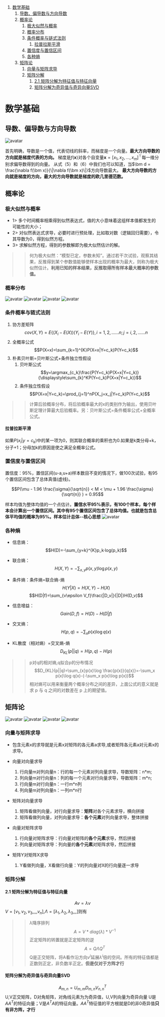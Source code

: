 <!-- TOC -->

1. [数学基础](#数学基础)
   1. [导数、偏导数与方向导数](#导数偏导数与方向导数)
   2. [概率论](#概率论)
      1. [极大似然与概率](#极大似然与概率)
      2. [概率分布](#概率分布)
      3. [条件概率与链式法则](#条件概率与链式法则)
         1. [拉普拉斯平滑](#拉普拉斯平滑)
      4. [置信度与置信区间](#置信度与置信区间)
      5. [各种熵](#各种熵)
   3. [矩阵论](#矩阵论)
      1. [向量与矩阵求导](#向量与矩阵求导)
      2. [矩阵分解](#矩阵分解)
         1. [2.1 矩阵分解为特征值与特征向量](#21-矩阵分解为特征值与特征向量)
         2. [矩阵分解为奇异值与奇异向量SVD](#矩阵分解为奇异值与奇异向量svd)

<!-- /TOC -->


<a id="markdown-数学基础" name="数学基础"></a>
# 数学基础

<a id="markdown-导数偏导数与方向导数" name="导数偏导数与方向导数"></a>
## 导数、偏导数与方向导数

![avatar](img/37.png)

首先明确，导数是一个值，代表切线的斜率，而梯度是一个向量。**最大方向导数的方向就是梯度代表的方向。**
梯度是$f(\bm x)$对各个自变量$\bm x = [x_1, x_2, ..., x_m]^\top$每一维分别求偏导数得到的向量。
从式（5）和（6）中我们也可以知道，当$\bm d = \frac{\nabla f(\bm x)}{\|\nabla f(\bm x)\|}$方向导数最大。 **最大方向导数的方向就是梯度的方向，最大的方向导数就是梯度的欧几里德范数。**


<a id="markdown-概率论" name="概率论"></a>
## 概率论
<a id="markdown-极大似然与概率" name="极大似然与概率"></a>
### 极大似然与概率
- 1> 多个时间概率相乘得到似然表达式，值的大小意味着这组样本值都发生的可能性的大小；
- 2> 对似然表达式求导，必要时进行预处理，比如取对数（逻辑回归需要），令其导数为0，得到似然方程。
- 3> 求解似然方程，得到的参数解即为极大似然估计的解。
>>何为极大似然：“模型已定，参数未知”。通过若干次试验，观察其结果，反推得到某个参数值能够使样本出现的概率为最大，则称为极大似然估计。**利用已知的样本结果，反推取得所有样本最大概率的参数值。**

<a id="markdown-概率分布" name="概率分布"></a>
### 概率分布
![avatar](img/bern.png)
![avatar](img/er.png)
![avatar](img/gauss.png)
![avatar](img/junyun.png)


<a id="markdown-条件概率与链式法则" name="条件概率与链式法则"></a>
### 条件概率与链式法则
1. 协方差矩阵
$$cov(X,Y)= E\{(X_i-E(X))(Y_i-E(Y)\},i=1,2,……n;j=i,2,……n$$
2. 全概率公式
$$P(X=x)=\sum_{k=1}^{K}P(X=x|Y=c_k)P(Y=c_k)$$
1. 朴素贝叶斯=贝叶斯公式+条件独立性假设
   1. 贝叶斯公式
   $$y=\argmax_{c_k}\frac{P(Y=c_k)P(X=x|Y=c_k)}{\displaystyle\sum_{k}^KP(Y=c_k)P(X=x|Y=c_k)}$$
   1. 条件独立性假设
   $$P(X=x|Y=c_k)=\prod_{j=1}^nP(X_j=x_j|Y=c_k)P(Y=c_k)$$

>>计算后验概率分布，将后验概率最大的x的类别作为输出，使用贝叶斯定理计算最大后验概率。另：贝叶斯公式=条件概率公式+全概率公式。

<a id="markdown-拉普拉斯平滑" name="拉普拉斯平滑"></a>
#### 拉普拉斯平滑
 如果$P(x_i|y=c_k)$中的某一项为0，则其联合概率的乘积也为0.如果是k类分母+k，分子+1；分母加k的原因是使之满足全概率公式。

<a id="markdown-置信度与置信区间" name="置信度与置信区间"></a>
### 置信度与置信区间

置信度：95%，置信区间(u-a,u+a)样本数目不变的情况下，做100次试验，有95个置信区间包含了总体真值(虚线)。

$$P(\mu - 1.96 \frac{\sigma}{\sqrt{n}} < M < \mu + 1.96 \frac{\sigma}{\sqrt{n}} ) = 0.95$$

样本均值为整体均值的一个点估计。**置信水平95%表示，有100个样本，每个样本会计算出一个置信区间。其中有95个置信区间包含了总体均值。也就是包含总体平均值的概率为95%。样本估计总体--核心思想**
![avatar](img/zhixindu.gif)


<a id="markdown-各种熵" name="各种熵"></a>
### 各种熵

- 信息熵：
  $$H(D)=-\sum_{y=k}^{K}p_k·log(p_k)$$

- 联合熵：
  $$H(X,Y)=-\sum_{x,y}p(x,y)\log p(x,y)$$

- 条件熵：条件熵=联合熵-熵
  $$H(Y|X)=H(X,Y)-H(X)$$
  $$H(D|f)=\sum_{v\epsilon V_f}\frac{|D_v|}{|D|}H(D_v)$$
- 信息增益：
  $$Gain(D,f)=H(D)-H(D|f)$$
- 交叉熵：
$$H(p,q)=-\sum_x p(x)\log q(x)$$
- KL散度（相对熵）=交叉熵-熵
$$D_{KL}(p||q)=H(p,q)-H(p)$$
>>p对q的相对熵,q拟合p的分布情况
$$D_{KL}(p||q)=\sum_{x}p(x)\log \frac{p(x)}{q(x)}=-\sum_x p(x)\log q(x)-(-\sum_x p(x)\log p(x))$$
相对熵可以用来衡量两个概率分布之间的差异，上面公式的意义就是求 p 与 q 之间的对数差在 p 上的期望值。

<a id="markdown-矩阵论" name="矩阵论"></a>
## 矩阵论
![avatar](img/Matrix.png)
![avatar](img/Matrix2.png)
![avatar](img/Matrix3.png)
![avatar](img/Matrix4.png)
<a id="markdown-向量与矩阵求导" name="向量与矩阵求导"></a>
### 向量与矩阵求导
- 包含元素x的求导就是元素x对矩阵的各元素a求导,或者矩阵各元素a对元素x的求导。
- 向量对向量求导
  1. 行向量m对列向量n：行的每一个元素对列向量求导，导数矩阵：n*m;
  2. 列向量m对行向量n：列的每一个元素对行向量求导，导数矩阵：m*n;
  3. 行向量m对行向量n：一行m*n列
  4. 列向量m对列向量n：一列m*n行

- 矩阵对向量求导
  1. 矩阵看做列向量，对行向量求导：**矩阵**对各个元素求导，横向拼接
  2. 矩阵看做列向量，对列向量求导：**各个元素**对列向量求导，整体拼接

- 向量对矩阵求导
  1. 行向量对矩阵求导：行向量对矩阵的**各个元素**求导，然后拼接
  2. 列向量对矩阵求导：列向量的**各个元素**对矩阵求导，然后拼接

- 矩阵Y对矩阵X求导
  1. Y看做列向量，X看做行向量：Y的列向量对X的行向量逐一求导

<a id="markdown-矩阵分解" name="矩阵分解"></a>
### 矩阵分解
<a id="markdown-21-矩阵分解为特征值与特征向量" name="21-矩阵分解为特征值与特征向量"></a>
#### 2.1 矩阵分解为特征值与特征向量
$$Av=\lambda v$$
$V=[v_1,v_2,v_3,,,,v_n]$,$\Lambda=[\lambda_1,\lambda_2,\lambda_3,,,]$则有
>>$\lambda$降序排列
$$A=V * diag(\lambda)*V^{-1}$$
>>正定矩阵的转置就是正定矩阵的逆
$$A=Q \Lambda Q^{T}$$
Q是正交矩阵，将A看作沿方向$v^i$延展$\lambda ^i$倍的空间。所有的特征值都是正数则正定，非负数半正定。**但是仅对于方阵才行**

<a id="markdown-矩阵分解为奇异值与奇异向量svd" name="矩阵分解为奇异值与奇异向量svd"></a>
#### 矩阵分解为奇异值与奇异向量SVD
$$A_{m,n}=U_{m,m}D_{m,n}V^T_{n,n}$$
U,V正交矩阵，D对角矩阵，对角线元素为为奇异值，U,V列向量为奇异向量
U是$AA^T$的特征向量；V是$A^TA$的特征向量。$AA^T$特征值的平方根就是D的非0奇异值**只有非方阵，才行**
